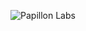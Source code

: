 ![Papillon Labs](https://raw.githubusercontent.com/raphckrman/PapillonLab/refs/heads/rework-ui/.github/assets/banner.svg?token=GHSAT0AAAAAAC35QUUUWDQLXNC425Q4EVBGZ6TKPPQ)